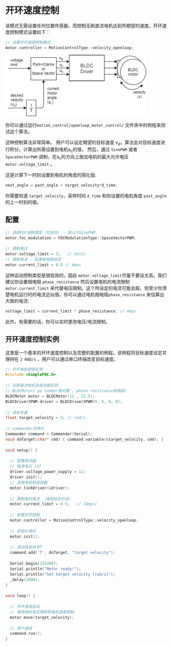
# 开环速度控制
该模式无需设置任何位置传感器，而控制无刷直流电机达到所期望的速度。开环速度控制模式设置如下：

```cpp
// 设置开环速度控制模式
motor.controller = MotionControlType::velocity_openloop;
```

<img src="extras/Images/open_loop_velocity.png" >

你可以通过运行`motion_control/openloop_motor_control/` 文件夹中的例程来测试这个算法。

这种控制算法非常简单。 用户可以设定期望的目标速度 <i>v<sub>d</sub></i>，算法会对目标速度进行积分，计算出所需设置到电机a<sub>c</sub>的值， 然后，通过 `SinePWM` 或者 `SpaceVectorPWM` 调制，在a<sub>c</sub>的方向上施加电机的最大允许电压 `motor.voltage_limit` 。

这是计算下一时刻设置到电机的角度的简化版:

```cpp
next_angle = past_angle + target_velocity*d_time;
```
你需要知道  `target_velocity`，采样时间 `d_time` 和你设置的电机角度 `past_angle` 的上一时刻的值。

## 配置
```cpp
// 选择FOC调制类型（可选的） - 默认为SinePWM
motor.foc_modulation = FOCModulationType::SpaceVectorPWM;

// 限制电压
motor.voltage_limit = 3;   // Volts
// 限制电流 - 如果相电阻给定
motor.current_limit = 0.5 // Amps
```

这种运动控制类型是很低效的，因此 `motor.voltage_limit`尽量不要设太高。我们建议你设置相电阻 `phase_resistance` 然后设置电机的电流限制 `motor.current_limit` 来代替电压限制。这个所设定的电流可能会超，但至少你清楚电机运行时的电流近似值。你可以通过电机相电阻`phase_resistance` 来估算出大致的电流:

```cpp
voltage_limit = current_limit * phase_resistance; // Amps
```

此外，有需要的话，你可以实时更改电压/电流限制。

## 开环速度控制实例

这里是一个基本的开环速度控制以及完整的配置的例程。该例程将目标速度设定并保持在 `2 RAD/s` ，用户可以通过串口终端改变目标速度。

```cpp
// 开环电机控制实例
#include <SimpleFOC.h>

// 无刷直流电机及驱动器实例
// BLDCMotor( pp number极对数 , phase resistance相电阻)
BLDCMotor motor = BLDCMotor(11 , 12.5); 
BLDCDriver3PWM driver = BLDCDriver3PWM(9, 5, 6, 8);

// 目标变量
float target_velocity = 2; // rad/s

// commander实例化
Commander command = Commander(Serial);
void doTarget(char* cmd) { command.variable(&target_velocity, cmd); }

void setup() {

  // 配置驱动器
  // 电源电压 [V]
  driver.voltage_power_supply = 12;
  driver.init();
  // 连接电机和驱动器
  motor.linkDriver(&driver);

  // 限制电机电流 （电阻给定的话）
  motor.current_limit = 0.5;   // [Amps]
 
  // 配置开环控制
  motor.controller = MotionControlType::velocity_openloop;

  // 初始化电机
  motor.init();

  // 添加目标命令T
  command.add('T', doTarget, "target velocity");

  Serial.begin(115200);
  Serial.println("Motor ready!");
  Serial.println("Set target velocity [rad/s]");
  _delay(1000);
}

void loop() {

  // 开环速度运动
  // 使用电机电压限制和电机速度限制
  motor.move(target_velocity);

  // 用户通信
  command.run();
}

```
